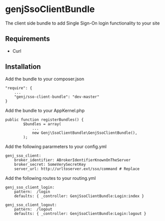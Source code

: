 # genjSsoClientBundle

The client side bundle to add Single Sign-On login functionality to your site

## Requirements

* Curl

## Installation

Add the bundle to your composer.json

```
"require": {
    ...
    "genj/sso-client-bundle": "dev-master"
}
```

Add the bundle to your AppKernel.php

```
public function registerBundles() {
        $bundles = array(
            ...
            new Genj\SsoClientBundle\GenjSsoClientBundle(),
        );
```

Add the following pararmeters to your config.yml

```
genj_sso_client:
    broker_identifier: ABrokerIdentifierKnownOnTheServer
    broker_secret: SomeVerySecretKey
    server_url: http://urltoserver.ext/sso/command # Replace 
```

Add the following routes to your routing.yml

```
genj_sso_client_login:
    pattern:  /login
    defaults: { _controller: GenjSsoClientBundle:Login:index }

genj_sso_client_logout:
    pattern:  /logout
    defaults: { _controller: GenjSsoClientBundle:Login:logout }
```


